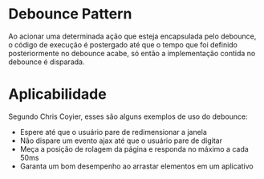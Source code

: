 # Debounce Pattern
Ao acionar uma determinada ação que esteja encapsulada pelo debounce, o código de execução é postergado até que o tempo que foi definido posteriormente no debounce acabe, só então a implementação contida no debounce é disparada.

# Aplicabilidade
Segundo Chris Coyier, esses são alguns exemplos de uso do debounce:
- Espere até que o usuário pare de redimensionar a janela
- Não dispare um evento ajax até que o usuário pare de digitar
- Meça a posição de rolagem da página e responda no máximo a cada 50ms
- Garanta um bom desempenho ao arrastar elementos em um aplicativo